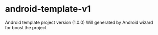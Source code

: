 # android-template-v1
Android template project version (1.0.0)
 Will generated by Android wizard for boost the project
